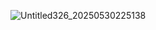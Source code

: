 ![Untitled326_20250530225138](https://github.com/user-attachments/assets/6d6c7b64-aeda-478d-a68c-628529887592)


